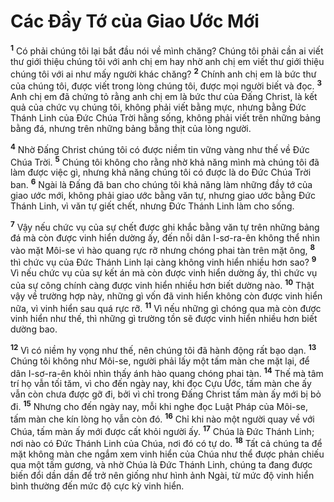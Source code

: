 # Các Ðầy Tớ của Giao Ước Mới
<sup><b>1</b></sup> Có phải chúng tôi lại bắt đầu nói về mình chăng? Chúng tôi phải cần ai viết thư giới thiệu chúng tôi với anh chị em hay nhờ anh chị em viết thư giới thiệu chúng tôi với ai như mấy người khác chăng? <sup><b>2</b></sup> Chính anh chị em là bức thư của chúng tôi, được viết trong lòng chúng tôi, được mọi người biết và đọc. <sup><b>3</b></sup> Anh chị em đã chứng tỏ rằng anh chị em là bức thư của Ðấng Christ, là kết quả của chức vụ chúng tôi, không phải viết bằng mực, nhưng bằng Ðức Thánh Linh của Ðức Chúa Trời hằng sống, không phải viết trên những bảng bằng đá, nhưng trên những bảng bằng thịt của lòng người.

<sup><b>4</b></sup> Nhờ Ðấng Christ chúng tôi có được niềm tin vững vàng như thế về Ðức Chúa Trời. <sup><b>5</b></sup> Chúng tôi không cho rằng nhờ khả năng mình mà chúng tôi đã làm được việc gì, nhưng khả năng chúng tôi có được là do Ðức Chúa Trời ban. <sup><b>6</b></sup> Ngài là Ðấng đã ban cho chúng tôi khả năng làm những đầy tớ của giao ước mới, không phải giao ước bằng văn tự, nhưng giao ước bằng Ðức Thánh Linh, vì văn tự giết chết, nhưng Ðức Thánh Linh làm cho sống.

<sup><b>7</b></sup> Vậy nếu chức vụ của sự chết được ghi khắc bằng văn tự trên những bảng đá mà còn được vinh hiển dường ấy, đến nỗi dân I-sơ-ra-ên không thể nhìn vào mặt Môi-se vì hào quang rực rỡ nhưng chóng phai tàn trên mặt ông, <sup><b>8</b></sup> thì chức vụ của Ðức Thánh Linh lại càng không vinh hiển nhiều hơn sao? <sup><b>9</b></sup> Vì nếu chức vụ của sự kết án mà còn được vinh hiển dường ấy, thì chức vụ của sự công chính càng được vinh hiển nhiều hơn biết dường nào. <sup><b>10</b></sup> Thật vậy về trường hợp này, những gì vốn đã vinh hiển không còn được vinh hiển nữa, vì vinh hiển sau quá rực rỡ. <sup><b>11</b></sup> Vì nếu những gì chóng qua mà còn được vinh hiển như thế, thì những gì trường tồn sẽ được vinh hiển nhiều hơn biết dường bao.

<sup><b>12</b></sup> Vì có niềm hy vọng như thế, nên chúng tôi đã hành động rất bạo dạn. <sup><b>13</b></sup> Chúng tôi không như Môi-se, người phải lấy một tấm màn che mặt lại, để dân I-sơ-ra-ên khỏi nhìn thấy ánh hào quang chóng phai tàn. <sup><b>14</b></sup> Thế mà tâm trí họ vẫn tối tăm, vì cho đến ngày nay, khi đọc Cựu Ước, tấm màn che ấy vẫn còn chưa được gỡ đi, bởi vì chỉ trong Ðấng Christ tấm màn ấy mới bị bỏ đi. <sup><b>15</b></sup> Nhưng cho đến ngày nay, mỗi khi nghe đọc Luật Pháp của Môi-se, tấm màn che kín lòng họ vẫn còn đó. <sup><b>16</b></sup> Chỉ khi nào một người quay về với Chúa, tấm màn ấy mới được cất khỏi người ấy. <sup><b>17</b></sup> Chúa là Ðức Thánh Linh; nơi nào có Ðức Thánh Linh của Chúa, nơi đó có tự do. <sup><b>18</b></sup> Tất cả chúng ta để mặt không màn che ngắm xem vinh hiển của Chúa như thể được phản chiếu qua một tấm gương, và nhờ Chúa là Ðức Thánh Linh, chúng ta đang được biến đổi dần dần để trở nên giống như hình ảnh Ngài, từ mức độ vinh hiển bình thường đến mức độ cực kỳ vinh hiển.

